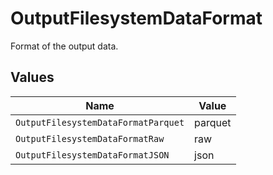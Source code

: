 # OutputFilesystemDataFormat

Format of the output data.


## Values

| Name                                | Value                               |
| ----------------------------------- | ----------------------------------- |
| `OutputFilesystemDataFormatParquet` | parquet                             |
| `OutputFilesystemDataFormatRaw`     | raw                                 |
| `OutputFilesystemDataFormatJSON`    | json                                |